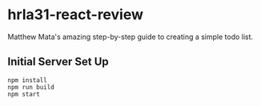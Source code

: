 # hrla31-react-review

Matthew Mata's amazing step-by-step guide to creating a simple todo list.

## Initial Server Set Up

```
npm install
npm run build
npm start
```
